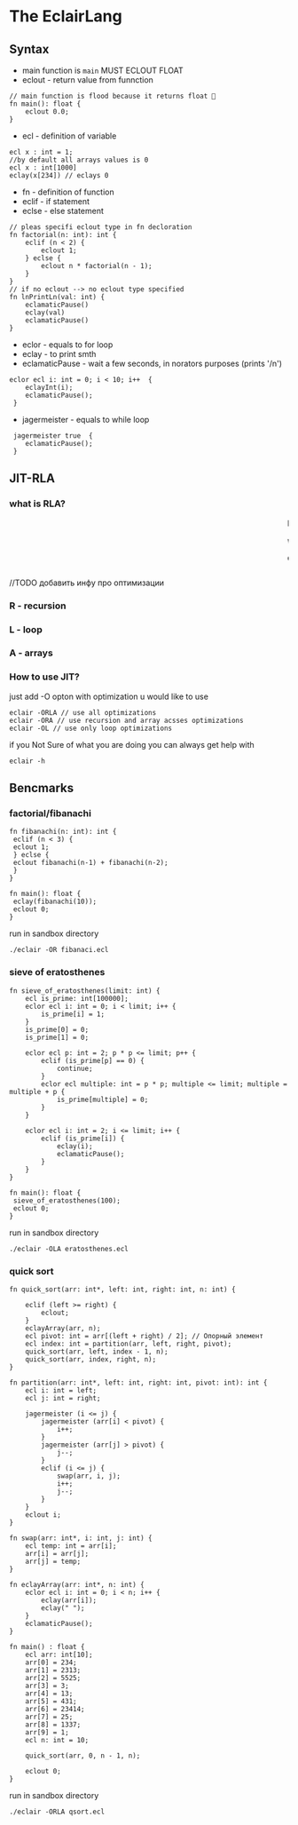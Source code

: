 # The EclairLang


## Syntax

* main function is `main` MUST ECLOUT FLOAT
* eclout - return value from funnction
```
// main function is flood because it returns float 🤡 
fn main(): float {
    eclout 0.0;
}
```

* ecl - definition of variable
```
ecl x : int = 1;
//by default all arrays values is 0
ecl x : int[1000]
eclay(x[234]) // eclays 0
```

* fn - definition of function
* eclif - if statement
* eclse - else statement
```
// pleas specifi eclout type in fn decloration
fn factorial(n: int): int {
    eclif (n < 2) {
        eclout 1;
    } eclse {
        eclout n * factorial(n - 1);
    }
}
// if no eclout --> no eclout type specified
fn lnPrintLn(val: int) { 
    eclamaticPause()
    eclay(val)
    eclamaticPause()
}
```

* eclor - equals to for loop
* eclay - to print smth
* eclamaticPause - wait a few seconds, in norators purposes (prints '/n') 
```
eclor ecl i: int = 0; i < 10; i++  {
    eclayInt(i);
    eclamaticPause();
 }
```

* jagermeister - equals to while loop
```
 jagermeister true  {
    eclamaticPause();
 }
```


## JIT-RLA
### what is RLA?

<marquee>In eclair-development we are continuously asking ourselvs what is the purpose of our programming language

we know that any universal tool will be inferior to their task-specific counterparts.

eclair is specific tool for several common usecases
</marquee>

//TODO добавить инфу про оптимизации
### R - recursion
### L - loop
### A - arrays

### How to use JIT?
just add -O opton with optimization u would like to use
```
eclair -ORLA // use all optimizations
eclair -ORA // use recursion and array acsses optimizations
eclair -OL // use only loop optimizations
```
if you Not Sure of what you are doing you can always get help with
```
eclair -h
```  
## Bencmarks

### factorial/fibanachi
```
fn fibanachi(n: int): int {
 eclif (n < 3) {
 eclout 1;
 } eclse {
 eclout fibanachi(n-1) + fibanachi(n-2);
 }
}

fn main(): float {
 eclay(fibanachi(10));
 eclout 0;
}
```

run in sandbox directory
```
./eclair -OR fibanaci.ecl 
```

### sieve of eratosthenes
```
fn sieve_of_eratosthenes(limit: int) {
    ecl is_prime: int[100000];
    eclor ecl i: int = 0; i < limit; i++ {
        is_prime[i] = 1;
    }
    is_prime[0] = 0;
    is_prime[1] = 0;

    eclor ecl p: int = 2; p * p <= limit; p++ {
        eclif (is_prime[p] == 0) {
            continue;
        }
        eclor ecl multiple: int = p * p; multiple <= limit; multiple = multiple + p {
            is_prime[multiple] = 0;
        }
    }

    eclor ecl i: int = 2; i <= limit; i++ {
        eclif (is_prime[i]) {
            eclay(i);
            eclamaticPause();
        }
    }
}

fn main(): float {
 sieve_of_eratosthenes(100);
 eclout 0;
}
```

run in sandbox directory
```
./eclair -OLA eratosthenes.ecl
```

### quick sort
```
fn quick_sort(arr: int*, left: int, right: int, n: int) {

    eclif (left >= right) {
        eclout;
    }
    eclayArray(arr, n);
    ecl pivot: int = arr[(left + right) / 2]; // Опорный элемент
    ecl index: int = partition(arr, left, right, pivot);
    quick_sort(arr, left, index - 1, n);
    quick_sort(arr, index, right, n);
}

fn partition(arr: int*, left: int, right: int, pivot: int): int {
    ecl i: int = left;
    ecl j: int = right;

    jagermeister (i <= j) {
        jagermeister (arr[i] < pivot) {
            i++;
        }
        jagermeister (arr[j] > pivot) {
            j--;
        }
        eclif (i <= j) {
            swap(arr, i, j);
            i++;
            j--;
        }
    }
    eclout i;
}

fn swap(arr: int*, i: int, j: int) {
    ecl temp: int = arr[i];
    arr[i] = arr[j];
    arr[j] = temp;
}

fn eclayArray(arr: int*, n: int) {
    eclor ecl i: int = 0; i < n; i++ {
        eclay(arr[i]);
        eclay(" ");
    }
    eclamaticPause();
}

fn main() : float {
    ecl arr: int[10];
    arr[0] = 234;
    arr[1] = 2313;
    arr[2] = 5525;
    arr[3] = 3;
    arr[4] = 13;
    arr[5] = 431;
    arr[6] = 23414;
    arr[7] = 25;
    arr[8] = 1337;
    arr[9] = 1;
    ecl n: int = 10;

    quick_sort(arr, 0, n - 1, n);

    eclout 0;
}
```

run in sandbox directory
```
./eclair -ORLA qsort.ecl
```
